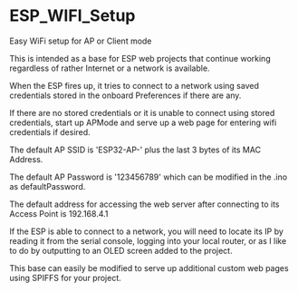 # ESP_WIFI_Setup
Easy WiFi setup for AP or Client mode

This is intended  as a base for ESP web projects that continue working regardless of rather Internet or a network is available.

When the ESP fires up, it tries to connect to a network using saved credentials stored in the onboard Preferences if there are any.

If there are no stored credentials or it is unable to connect using stored credentials, start up APMode and serve up a web page for entering wifi credentials if desired.

The default AP SSID is 'ESP32-AP-' plus the last 3 bytes of its MAC Address.

The default AP Password is '123456789' which can be modified in the .ino as defaultPassword.

The default address for accessing the web server after connecting to its Access Point is 192.168.4.1

If the ESP is able to connect to a network, you will need to locate its IP by reading it from the serial console, logging into your local router, or as I like to do by outputting to an OLED screen added to the project.

This base can easily be modified to serve up additional custom web pages using SPIFFS for your project.





